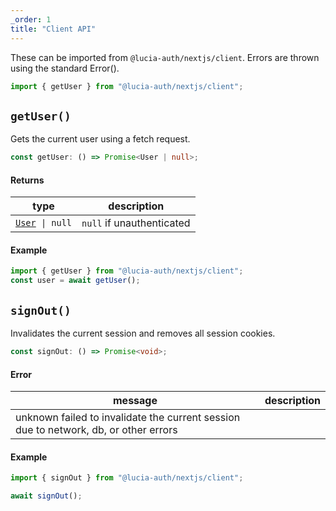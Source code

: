 ```yaml
---
_order: 1
title: "Client API"
---
```


These can be imported from `@lucia-auth/nextjs/client`. Errors are thrown using the standard Error().

```ts
import { getUser } from "@lucia-auth/nextjs/client";
```

## `getUser()`

Gets the current user using a fetch request.

```ts
const getUser: () => Promise<User | null>;
```

#### Returns

| type                                          | description               |
| --------------------------------------------- | ------------------------- |
| [`User`](/reference/api/types#user)` \| null` | `null` if unauthenticated |

#### Example

```ts
import { getUser } from "@lucia-auth/nextjs/client";
const user = await getUser();
```

## `signOut()`

Invalidates the current session and removes all session cookies.

```ts
const signOut: () => Promise<void>;
```

#### Error

| message                                                                              | description |
| ------------------------------------------------------------------------------------ | ----------- |
| unknown failed to invalidate the current session due to network, db, or other errors |

#### Example

```ts
import { signOut } from "@lucia-auth/nextjs/client";

await signOut();
```
